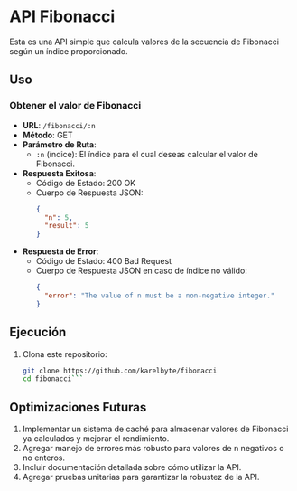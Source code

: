 # API Fibonacci

Esta es una API simple que calcula valores de la secuencia de Fibonacci según un índice proporcionado.

## Uso

### Obtener el valor de Fibonacci

- **URL**: `/fibonacci/:n`
- **Método**: GET
- **Parámetro de Ruta**:
  - `:n` (índice): El índice para el cual deseas calcular el valor de Fibonacci.
- **Respuesta Exitosa**:
  - Código de Estado: 200 OK
  - Cuerpo de Respuesta JSON:
    ```json
    {
      "n": 5,
      "result": 5
    }
    ```
- **Respuesta de Error**:
  - Código de Estado: 400 Bad Request
  - Cuerpo de Respuesta JSON en caso de índice no válido:
    ```json
    {
      "error": "The value of n must be a non-negative integer."
    }
    ```

## Ejecución

1. Clona este repositorio:

   ```bash
   git clone https://github.com/karelbyte/fibonacci
   cd fibonacci```

## Optimizaciones Futuras
1. Implementar un sistema de caché para almacenar valores de Fibonacci ya calculados y mejorar el rendimiento.
2. Agregar manejo de errores más robusto para valores de n negativos o no enteros.
3. Incluir documentación detallada sobre cómo utilizar la API.
4. Agregar pruebas unitarias para garantizar la robustez de la API.